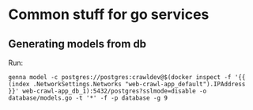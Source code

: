 # Common stuff for go services

## Generating models from db

Run:

```
genna model -c postgres://postgres:crawldev@$(docker inspect -f '{{ (index .NetworkSettings.Networks "web-crawl-app_default").IPAddress }}' web-crawl-app_db_1):5432/postgres?sslmode=disable -o database/models.go -t '*' -f -p database -g 9
```

